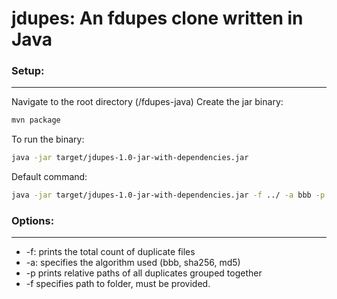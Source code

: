 # jdupes: An fdupes clone written in Java
### Setup:
--------------------------------------------------------------------
Navigate to the root directory (/fdupes-java)
Create the jar binary:
```bash
mvn package
```
To run the binary:
```bash
java -jar target/jdupes-1.0-jar-with-dependencies.jar   
```
Default command:
```bash
java -jar target/jdupes-1.0-jar-with-dependencies.jar -f ../ -a bbb -p -c   
```

### Options:
--------------------------------------------------------------------
- -f: prints the total count of duplicate files 
- -a: specifies the algorithm used (bbb, sha256, md5)
- -p prints relative paths of all duplicates grouped together
- -f specifies path to folder, must be provided.